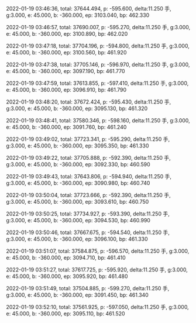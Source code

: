 2022-01-19 03:46:36, total: 37644.494, p: -595.600, delta:11.250 手, g:3.000, e: 45.000, b: -360.000, ep: 3103.040, bp: 462.330

2022-01-19 03:46:57, total: 37690.007, p: -595.270, delta:11.250 手, g:3.000, e: 45.000, b: -360.000, ep: 3100.890, bp: 462.020

2022-01-19 03:47:18, total: 37704.196, p: -594.800, delta:11.250 手, g:3.000, e: 45.000, b: -360.000, ep: 3100.560, bp: 461.920

2022-01-19 03:47:38, total: 37705.146, p: -596.970, delta:11.250 手, g:3.000, e: 45.000, b: -360.000, ep: 3097.190, bp: 461.770

2022-01-19 03:47:59, total: 37613.855, p: -597.410, delta:11.250 手, g:3.000, e: 45.000, b: -360.000, ep: 3096.910, bp: 461.790

2022-01-19 03:48:20, total: 37672.424, p: -595.430, delta:11.250 手, g:3.000, e: 45.000, b: -360.000, ep: 3095.130, bp: 461.320

2022-01-19 03:48:41, total: 37580.346, p: -598.160, delta:11.250 手, g:3.000, e: 45.000, b: -360.000, ep: 3091.760, bp: 461.240

2022-01-19 03:49:02, total: 37723.341, p: -595.290, delta:11.250 手, g:3.000, e: 45.000, b: -360.000, ep: 3095.350, bp: 461.330

2022-01-19 03:49:22, total: 37705.888, p: -592.390, delta:11.250 手, g:3.000, e: 45.000, b: -360.000, ep: 3092.330, bp: 460.590

2022-01-19 03:49:43, total: 37643.806, p: -594.940, delta:11.250 手, g:3.000, e: 45.000, b: -360.000, ep: 3090.980, bp: 460.740

2022-01-19 03:50:04, total: 37723.666, p: -592.390, delta:11.250 手, g:3.000, e: 45.000, b: -360.000, ep: 3093.610, bp: 460.750

2022-01-19 03:50:25, total: 37734.927, p: -593.390, delta:11.250 手, g:3.000, e: 45.000, b: -360.000, ep: 3094.530, bp: 460.990

2022-01-19 03:50:46, total: 37667.675, p: -594.540, delta:11.250 手, g:3.000, e: 45.000, b: -360.000, ep: 3096.100, bp: 461.330

2022-01-19 03:51:07, total: 37584.875, p: -596.570, delta:11.250 手, g:3.000, e: 45.000, b: -360.000, ep: 3094.710, bp: 461.410

2022-01-19 03:51:27, total: 37617.725, p: -595.920, delta:11.250 手, g:3.000, e: 45.000, b: -360.000, ep: 3095.920, bp: 461.480

2022-01-19 03:51:49, total: 37504.885, p: -599.270, delta:11.250 手, g:3.000, e: 45.000, b: -360.000, ep: 3091.450, bp: 461.340

2022-01-19 03:52:10, total: 37561.925, p: -597.050, delta:11.250 手, g:3.000, e: 45.000, b: -360.000, ep: 3095.110, bp: 461.520